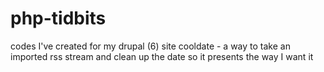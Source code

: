 # php-tidbits
codes I've created for my drupal (6) site
	cooldate - a way to take an imported rss stream and clean up the date so it presents the way I want it
